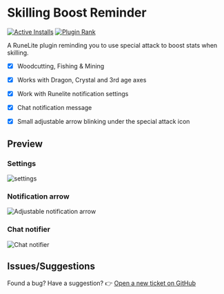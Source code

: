 # Skilling Boost Reminder
[![Active Installs](http://img.shields.io/endpoint?url=https://api.runelite.net/pluginhub/shields/installs/plugin/skilling-boost-reminder)](https://runelite.net/plugin-hub/JonneSaloranta) [![Plugin Rank](http://img.shields.io/endpoint?url=https://api.runelite.net/pluginhub/shields/rank/plugin/skilling-boost-reminder)](https://runelite.net/plugin-hub)

A RuneLite plugin reminding you to use special attack to boost stats when skilling.

- [x] Woodcutting, Fishing & Mining
- [x] Works with Dragon, Crystal and 3rd age axes


- [x] Work with Runelite notification settings
- [x] Chat notification message
- [x] Small adjustable arrow blinking under the special attack icon

## Preview

### Settings
![settings](https://github.com/user-attachments/assets/bbe05722-b6ea-4e19-bfa6-3e1ab4347a5b)

### Notification arrow
![Adjustable notification arrow](https://github.com/user-attachments/assets/0f0f8abd-1bec-489e-9ee3-4b912e3d86fc)

### Chat notifier
![Chat notifier](https://github.com/user-attachments/assets/83500f3a-665c-4186-b324-e0153bfdd4c1)





## Issues/Suggestions

Found a bug? Have a suggestion?
👉 [Open a new ticket on GitHub](https://github.com/JonneSaloranta/skilling-boost-reminder/issues/new)
